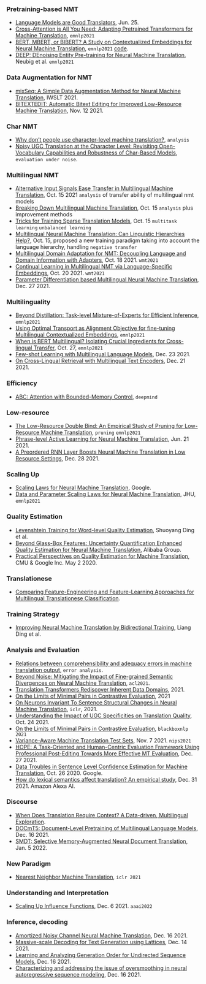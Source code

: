 ### Pretraining-based NMT

- [Language Models are Good Translators](https://arxiv.org/pdf/2106.13627.pdf), Jun. 25.
- [Cross-Attention is All You Need: Adapting Pretrained Transformers for Machine Translation](https://aclanthology.org/2021.emnlp-main.132.pdf), `emnlp2021`
- [BERT, MBERT, or BIBERT? A Study on Contextualized Embeddings for Neural Machine Translation](https://aclanthology.org/2021.emnlp-main.534.pdf), `emnlp2021` [code](https://github.com/fe1ixxu/BiBERT).
- [DEEP: DEnoising Entity Pre-training for Neural Machine Translation](https://arxiv.org/pdf/2111.07393.pdf), Neubig et al. `emnlp2021`


### Data Augmentation for NMT

- [mixSeq: A Simple Data Augmentation Method for Neural Machine Translation](https://aclanthology.org/2021.iwslt-1.23.pdf), IWSLT 2021.
- [BITEXTEDIT: Automatic Bitext Editing for Improved Low-Resource Machine Translation](https://arxiv.org/pdf/2111.06787.pdf), Nov. 12 2021.

### Char NMT

- [Why don’t people use character-level machine translation?](https://arxiv.org/pdf/2110.08191.pdf), `analysis`
- [Noisy UGC Translation at the Character Level: Revisiting Open-Vocabulary Capabilities and Robustness of Char-Based Models](https://arxiv.org/pdf/2110.12552.pdf), `evaluation under noise`.

### Multilingual NMT

- [Alternative Input Signals Ease Transfer in Multilingual Machine Translation](https://arxiv.org/pdf/2110.07804.pdf), Oct. 15 2021 `analysis` of transfer ability of multilingual nmt models
- [Breaking Down Multilingual Machine Translation](https://arxiv.org/pdf/2110.08130.pdf), Oct. 15 `analysis` plus improvement methods
- [Tricks for Training Sparse Translation Models](https://arxiv.org/pdf/2110.08246.pdf), Oct. 15 `multitask learning` `unbalanced learning`
- [Multilingual Neural Machine Translation: Can Linguistic Hierarchies Help?](https://arxiv.org/pdf/2110.07816.pdf), Oct. 15, proposed a new training paradigm taking into account the language hierarchy, handling `negative transfer`
- [Multilingual Domain Adaptation for NMT: Decoupling Language and Domain Information with Adapters](https://arxiv.org/abs/2110.09574), Oct. 18 2021. `wmt2021`
- [Continual Learning in Multilingual NMT via Language-Specific Embeddings](https://arxiv.org/abs/2110.10478), Oct. 20 2021. `wmt2021` 
- [Parameter Differentiation based Multilingual Neural Machine Translation](https://arxiv.org/pdf/2112.13619.pdf), Dec. 27 2021.

### Multilinguality

- [Beyond Distillation: Task-level Mixture-of-Experts for Efficient Inference](https://arxiv.org/pdf/2110.03742.pdf), `emnlp2021`
- [Using Optimal Transport as Alignment Objective for fine-tuning Multilingual Contextualized Embeddings](https://arxiv.org/pdf/2110.02887.pdf), `emnlp2021`
- [When is BERT Multilingual? Isolating Crucial Ingredients for Cross-lingual Transfer](https://arxiv.org/pdf/2110.14782.pdf), Oct. 27, `emnlp2021`
- [Few-shot Learning with Multilingual Language Models](https://arxiv.org/pdf/2112.10668.pdf), Dec. 23 2021.
- [On Cross-Lingual Retrieval with Multilingual Text Encoders](https://arxiv.org/pdf/2112.11031.pdf), Dec. 21 2021.

### Efficiency

- [ABC: Attention with Bounded-Memory Control](https://arxiv.org/pdf/2110.02488.pdf), `deepmind`

### Low-resource

- [The Low-Resource Double Bind: An Empirical Study of Pruning for Low-Resource Machine Translation](https://arxiv.org/pdf/2110.03036.pdf), `pruning` `emnlp2021`
- [Phrase-level Active Learning for Neural Machine Translation](https://arxiv.org/abs/2106.11375#), Jun. 21 2021.
- [A Preordered RNN Layer Boosts Neural Machine Translation in Low Resource Settings](https://arxiv.org/pdf/2112.13960.pdf), Dec. 28 2021.

### Scaling Up

- [Scaling Laws for Neural Machine Translation](https://arxiv.org/pdf/2109.07740.pdf), Google.
- [Data and Parameter Scaling Laws for Neural Machine Translation](https://aclanthology.org/2021.emnlp-main.478.pdf), JHU, `emnlp2021`

### Quality Estimation

- [Levenshtein Training for Word-level Quality Estimation](https://arxiv.org/pdf/2109.05611.pdf), Shuoyang Ding et al.
- [Beyond Glass-Box Features: Uncertainty Quantification Enhanced Quality Estimation for Neural Machine Translation](https://arxiv.org/pdf/2109.07141.pdf), Alibaba Group.
- [Practical Perspectives on Quality Estimation for Machine Translation](https://arxiv.org/pdf/2005.03519.pdf), CMU & Google Inc. May 2 2020.

### Translationese

- [Comparing Feature-Engineering and Feature-Learning Approaches for Multilingual Translationese Classification](https://arxiv.org/pdf/2109.07604.pdf).

### Training Strategy

- [Improving Neural Machine Translation by Bidirectional Training](https://arxiv.org/pdf/2109.07780.pdf), Liang Ding et al.

### Analysis and Evaluation

- [Relations between comprehensibility and adequacy errors in machine translation output](https://aclanthology.org/2020.conll-1.19.pdf), `error analysis`.
- [Beyond Noise: Mitigating the Impact of Fine-grained Semantic Divergences on Neural Machine Translation](https://aclanthology.org/2021.acl-long.562.pdf), `acl2021`.
- [Translation Transformers Rediscover Inherent Data Domains](https://arxiv.org/pdf/2109.07864.pdf), 2021.
- [On the Limits of Minimal Pairs in Contrastive Evaluation](https://arxiv.org/pdf/2109.07465.pdf), 2021
- [On Neurons Invariant To Sentence Structural Changes in Neural Machine Translation](https://arxiv.org/pdf/2110.03067.pdf), `iclr`, 2021.
- [Understanding the Impact of UGC Specificities on Translation Quality](https://arxiv.org/pdf/2110.12551.pdf), Oct. 24 2021.
- [On the Limits of Minimal Pairs in Contrastive Evaluation](https://aclanthology.org/2021.blackboxnlp-1.5.pdf), `blackboxnlp 2021`
- [Variance-Aware Machine Translation Test Sets](https://arxiv.org/pdf/2111.04079.pdf), Nov. 7 2021. `nips2021`
- [HOPE: A Task-Oriented and Human-Centric Evaluation Framework Using Professional Post-Editing Towards More Effective MT Evaluation](https://arxiv.org/pdf/2112.13833.pdf), Dec. 27 2021.
- [Data Troubles in Sentence Level Confidence Estimation for Machine Translation](https://arxiv.org/pdf/2010.13856.pdf), Oct. 26 2020. Google.
- [How do lexical semantics affect translation? An empirical study](https://arxiv.org/pdf/2201.00075.pdf), Dec. 31 2021. Amazon Alexa AI.

### Discourse

- [When Does Translation Require Context? A Data-driven, Multilingual Exploration](https://arxiv.org/pdf/2109.07446.pdf).
- [DOCmT5: Document-Level Pretraining of Multilingual Language Models](https://arxiv.org/abs/2112.08709), Dec. 16 2021.
- [SMDT: Selective Memory-Augmented Neural Document Translation](https://arxiv.org/pdf/2201.01631.pdf), Jan. 5 2022.

### New Paradigm

- [Nearest Neighbor Machine Translation](https://arxiv.org/pdf/2010.00710.pdf), `iclr 2021`

### Understanding and Interpretation

- [Scaling Up Influence Functions](https://arxiv.org/pdf/2112.03052.pdf), Dec. 6 2021. `aaai2022`


### Inference, decoding

- [Amortized Noisy Channel Neural Machine Translation](https://arxiv.org/pdf/2112.08670.pdf), Dec. 16 2021.
- [Massive-scale Decoding for Text Generation using Lattices](https://arxiv.org/pdf/2112.07660.pdf), Dec. 14 2021.
- [Learning and Analyzing Generation Order for Undirected Sequence Models](https://arxiv.org/pdf/2112.09097.pdf), Dec. 16 2021.
- [Characterizing and addressing the issue of oversmoothing in neural autoregressive sequence modeling](https://arxiv.org/pdf/2112.08914.pdf), Dec. 16 2021.
